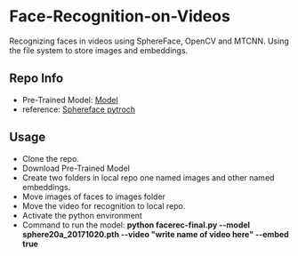 # Face-Recognition-on-Videos
Recognizing faces in videos using SphereFace, OpenCV and MTCNN. Using the file system to store images and embeddings.

## Repo Info
- Pre-Trained Model: [Model](https://github.com/clcarwin/sphereface_pytorch/blob/master/model/sphere20a_20171020.7z)
- reference: [Sphereface pytroch](https://github.com/clcarwin/sphereface_pytorch)

## Usage
- Clone the repo.
- Download Pre-Trained Model
- Create two folders in local repo one named images and other named embeddings.
- Move images of faces to images folder
- Move the video for recognition to local repo.
- Activate the python environment
- Command to run the model: **python facerec-final.py --model sphere20a_20171020.pth --video "write name of video here" --embed true**

